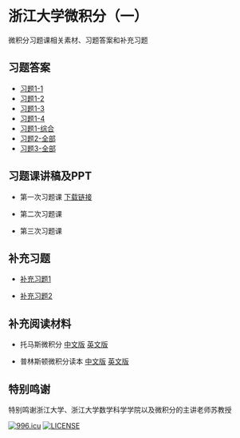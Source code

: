 # 浙江大学微积分（一）
微积分习题课相关素材、习题答案和补充习题

## 习题答案

* [习题1-1](https://raw.githubusercontent.com/Xu-jinhua/Calculus_ZJU/master/%E4%B9%A0%E9%A2%98%E7%AD%94%E6%A1%88/%E4%B9%A0%E9%A2%981-1.pdf)
* [习题1-2](https://raw.githubusercontent.com/Xu-jinhua/Calculus_ZJU/master/%E4%B9%A0%E9%A2%98%E7%AD%94%E6%A1%88/%E4%B9%A0%E9%A2%981-2.pdf)
* [习题1-3](https://raw.githubusercontent.com/Xu-jinhua/Calculus_ZJU/master/%E4%B9%A0%E9%A2%98%E7%AD%94%E6%A1%88/%E4%B9%A0%E9%A2%981-3.pdf)
* [习题1-4](https://raw.githubusercontent.com/Xu-jinhua/Calculus_ZJU/master/%E4%B9%A0%E9%A2%98%E7%AD%94%E6%A1%88/%E4%B9%A0%E9%A2%981-4.pdf)
* [习题1-综合](https://raw.githubusercontent.com/Xu-jinhua/Calculus_ZJU/master/%E4%B9%A0%E9%A2%98%E7%AD%94%E6%A1%88/%E4%B9%A0%E9%A2%981-%E7%BB%BC%E5%90%88.pdf)
* [习题2-全部](https://raw.githubusercontent.com/Xu-jinhua/Calculus_ZJU/master/%E4%B9%A0%E9%A2%98%E7%AD%94%E6%A1%88/%E4%B9%A0%E9%A2%982.pdf)
* [习题3-全部](https://raw.githubusercontent.com/Xu-jinhua/Calculus_ZJU/master/%E4%B9%A0%E9%A2%98%E7%AD%94%E6%A1%88/%E4%B9%A0%E9%A2%982.pdf)

## 习题课讲稿及PPT

* 第一次习题课 [下载链接](https://raw.githubusercontent.com/Xu-jinhua/Calculus_ZJU/master/%E5%BE%AE%E7%A7%AF%E5%88%86%E4%B9%A0%E9%A2%98%E8%AF%BE1PPT/%E5%BE%AE%E7%A7%AF%E5%88%86%E4%B9%A0%E9%A2%98%E8%AF%BE%E4%B8%80PPT.pdf)

* 第二次习题课 

* 第三次习题课 

## 补充习题

* [补充习题1](https://raw.githubusercontent.com/Xu-jinhua/Calculus_ZJU/master/%E8%A1%A5%E5%85%85%E4%B9%A0%E9%A2%98/%E8%A1%A5%E5%85%85%E4%B9%A0%E9%A2%98-1.pdf)

* [补充习题2](https://raw.githubusercontent.com/Xu-jinhua/Calculus_ZJU/master/%E8%A1%A5%E5%85%85%E4%B9%A0%E9%A2%98/%E8%A1%A5%E5%85%85%E4%B9%A0%E9%A2%98-2.pdf)

## 补充阅读材料

* 托马斯微积分 [中文版](https://raw.githubusercontent.com/Xu-jinhua/Calculus_ZJU/master/%E8%A1%A5%E5%85%85%E9%98%85%E8%AF%BB%E6%9D%90%E6%96%99/%E6%89%98%E9%A9%AC%E6%96%AF%E5%BE%AE%E7%A7%AF%E5%88%86%EF%BC%88%E7%AC%AC%E5%8D%81%E7%89%88%EF%BC%89.pdf) [英文版](https://raw.githubusercontent.com/Xu-jinhua/Calculus_ZJU/master/%E8%A1%A5%E5%85%85%E9%98%85%E8%AF%BB%E6%9D%90%E6%96%99/Joel%20Hass%20_%20Maurice%20D.%20Weir%20_%20Christopher%20Heil%20_%20Jr.%20George%20Brinton%20Thomas%20-%20Thomas'%20calculus-Pearson%20E.L.%20(2018).pdf)

* 普林斯顿微积分读本 [中文版](https://raw.githubusercontent.com/Xu-jinhua/Calculus_ZJU/master/%E8%A1%A5%E5%85%85%E9%98%85%E8%AF%BB%E6%9D%90%E6%96%99/%E6%99%AE%E6%9E%97%E6%96%AF%E9%A1%BF%E5%BE%AE%E7%A7%AF%E5%88%86%E8%AF%BB%E6%9C%AC.pdf) [英文版](https://raw.githubusercontent.com/Xu-jinhua/Calculus_ZJU/master/%E8%A1%A5%E5%85%85%E9%98%85%E8%AF%BB%E6%9D%90%E6%96%99/(Princeton%20Lifesaver%20Study%20Guide)%20Adrian%20Banner%20-%20The%20Calculus%20Lifesaver_%20All%20the%20Tools%20You%20Need%20to%20Excel%20at%20Calculus%20(Princeton%20Lifesaver%20Study%20Guides)-Princeton%20University%20Press%20(2007).pdf)

## 特别鸣谢

特别鸣谢浙江大学、浙江大学数学科学学院以及微积分的主讲老师苏教授

<a href="https://996.icu"><img src="https://img.shields.io/badge/link-996.icu-red.svg" alt="996.icu" /></a> [![LICENSE](https://img.shields.io/badge/license-Anti%20996-blue.svg)](https://github.com/996icu/996.ICU/blob/master/LICENSE)
